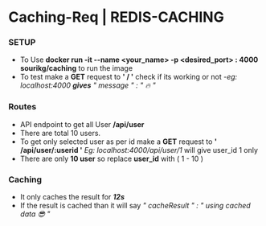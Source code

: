 # Caching-Req | REDIS-CACHING

### SETUP
- To Use <strong>docker run -it --name \<your_name> -p  \<desired_port> : 4000 sourikg/caching</strong> to run the image
- To test make a <strong>GET</strong> request to <strong>' / '</strong> check if its working or not <em> -eg: localhost:4000</em> ***gives*** <em>" message " : " 🔥 "</em>

### Routes
- API endpoint to get all User  <strong>/api/user</strong>
 - There are total 10 users.
- To get only selected user as per id make a <strong>GET</strong> request to <strong>' /api/user/:userid '</strong> <em> Eg: localhost:4000/api/user/1</em> will give user_id 1 only
 - There are only **10 user** so replace **user_id** with ( 1 - 10 )


### Caching
- It only caches the result for ***12s***
- If the result is cached than it will say <em>" cacheResult " : " using cached data 😎 "</em>
